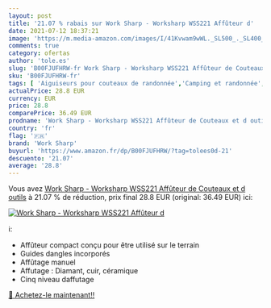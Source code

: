 ```yaml
---
layout: post
title: '21.07 % rabais sur Work Sharp - Worksharp WSS221 Affûteur d'
date: 2021-07-12 18:37:21
image: 'https://m.media-amazon.com/images/I/41Kvwam9wWL._SL500_._SL400_.jpg'
comments: true
category: ofertas
author: 'tole.es'
slug: 'B00FJUFHRW-fr Work Sharp - Worksharp WSS221 Affûteur de Couteaux et d...'
sku: 'B00FJUFHRW-fr'
tags: [ 'Aiguiseurs pour couteaux de randonnée','Camping et randonnée','Chasse','Couteaux de chasse','Couteaux et outils de randonnée','Produits de chasse et de pêche','Sports et Loisirs','Vêtements et équipement de loisirs de plein air','work sharp', ]
actualPrice: 28.8 EUR
currency: EUR
price: 28.8
comparePrice: 36.49 EUR
prodname: 'Work Sharp - Worksharp WSS221 Affûteur de Couteaux et d outils'
country: 'fr'
flag: '🇫🇷'
brand: 'Work Sharp'
buyurl: 'https://www.amazon.fr/dp/B00FJUFHRW/?tag=tolees0d-21'
descuento: '21.07'
average: '28.8'
---
```


Vous avez [Work Sharp - Worksharp WSS221 Affûteur de Couteaux et d outils](https://www.amazon.fr/dp/B00FJUFHRW/?tag=tolees0d-21)  à  21.07 % de réduction, prix final  28.8 EUR (original: 36.49 EUR) ici:

[![Work Sharp - Worksharp WSS221 Affûteur d](https://m.media-amazon.com/images/I/41Kvwam9wWL._SL500_._SL400_.jpg)](https://www.amazon.fr/dp/B00FJUFHRW/?tag=tolees0d-21)

ℹ️:

- Affûteur compact conçu pour être utilisé sur le terrain
- Guides dangles incorporés
- Affûtage manuel
- Affutage : Diamant, cuir, céramique
- Cinq niveau daffutage

[🛒 Achetez-le maintenant!!](https://www.amazon.fr/dp/B00FJUFHRW/?tag=tolees0d-21)
